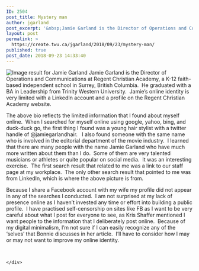 ```yaml
---
ID: 2504
post_title: Mystery man
author: jgarland
post_excerpt: '&nbsp;Jamie Garland is the Director of Operations and Communications at Regent Christian Academy, a K-12 faith-based independent school in Surrey, British Columbia.&nbsp; He graduated with a BA in Leadership from Trinity Western University.&nbsp; Jamie&rsquo;s online identity&nbsp;is very limited with a LinkedIn account and a profile on the Regent Christian Academy website. The above bio reflects [&hellip;]'
layout: post
permalink: >
  https://create.twu.ca/jgarland/2018/09/23/mystery-man/
published: true
post_date: 2018-09-23 14:33:40
---
```

<img class="alignleft" src="https://encrypted-tbn0.gstatic.com/images?q=tbn:ANd9GcQ9EelUP19wgUnz_YVCCxIvAh-rKeCORe24PDzoR_lpByCN6Cx79Q" alt="Image result for Jamie Garland" /> Jamie Garland is the Director of Operations and Communications at Regent Christian Academy, a K-12 faith-based independent school in Surrey, British Columbia.  He graduated with a BA in Leadership from Trinity Western University.  Jamie&#8217;s online identity is very limited with a LinkedIn account and a profile on the Regent Christian Academy website.

The above bio reflects the limited information that I found about myself online.  When I searched for myself online using google, yahoo, bing, and duck-duck go, the first thing I found was a young hair stylist with a twitter handle of @jamiegarlandhair.   I also found someone with the same name who is involved in the editorial department of the movie industry.  I learned that there are many people with the name Jamie Garland who have much more written about them than I do.  Some of them are very talented musicians or athletes or quite popular on social media.  It was an interesting exercise.  The first search result that related to me was a link to our staff page at my workplace.  The only other search result that pointed to me was from LinkedIn, which is where the above picture is from.

Because I share a Facebook account with my wife my profile did not appear in any of the searches I conducted.  I am not surprised at my lack of presence online as I haven&#8217;t invested any time or effort into building a public profile.  I have practised self-censorship on sites like FB as I want to be very careful about what I post for everyone to see, as Kris Shaffer mentioned I want people to the information that I deliberately post online.  Because of my digital minimalism, I&#8217;m not sure if I can easily recognize any of the &#8216;selves&#8217; that Bonnie discusses in her article.  I&#8217;ll have to consider how I may or may not want to improve my online identity.

&nbsp;

<div id="themify_builder_content-102" data-postid="102" class="themify_builder_content themify_builder_content-102 themify_builder">

    </div>

<!-- /themify_builder_content -->